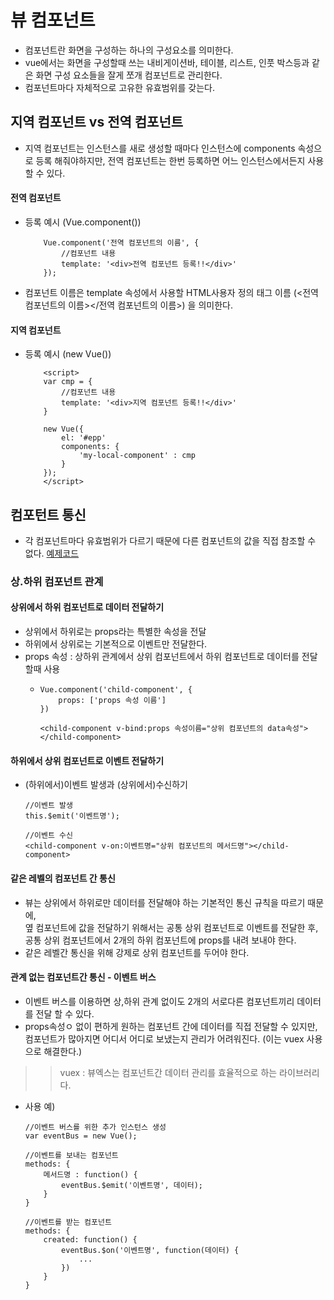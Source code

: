 # 뷰 컴포넌트
- 컴포넌트란 화면을 구성하는 하나의 구성요소를 의미한다.
- vue에서는 화면을 구성할때 쓰는 내비게이션바, 테이블, 리스트, 인풋 박스등과 같은 화면 구성 요소들을 잘게 쪼개 컴포넌트로 관리한다.
- 컴포넌트마다 자체적으로 고유한 유효범위를 갖는다.

## 지역 컴포넌트 vs 전역 컴포넌트
- 지역 컴포넌트는 인스턴스를 새로 생성할 때마다 인스턴스에 components 속성으로 등록 해줘야하지만, 전역 컴포넌트는 한번 등록하면 어느 인스턴스에서든지 사용할 수 있다.

#### 전역 컴포넌트 
- 등록 예시 (Vue.component())
    ``` vue
        Vue.component('전역 컴포넌트의 이름', {
            //컴포넌트 내용
            template: '<div>전역 컴포넌트 등록!!</div>'
        });
    ```
- 컴포넌트 이름은 template 속성에서 사용할 HTML사용자 정의 태그 이름 (<전역 컴포넌트의 이름><\/전역 컴포넌트의 이름>) 을 의미한다.

#### 지역 컴포넌트
- 등록 예시 (new Vue())
    ``` vue
        <script> 
        var cmp = {
            //컴포넌트 내용
            template: '<div>지역 컴포넌트 등록!!</div>'
        }

        new Vue({
            el: '#epp'
            components: {
                'my-local-component' : cmp
            }
        });
        </script>
    ```

## 컴포턴트 통신
- 각 컴포넌트마다 유효범위가 다르기 때문에 다른 컴포넌트의 값을 직접 참조할 수 없다.
    [예제코드](/3component/index3.html)

### 상.하위 컴포넌트 관계
#### 상위에서 하위 컴포넌트로 데이터 전달하기
- 상위에서 하위로는 props라는 특별한 속성을 전달
- 하위에서 상위로는 기본적으로 이벤트만 전달한다.
- props 속성 : 상하위 관계에서 상위 컴포넌트에서 하위 컴포넌트로 데이터를 전달할때 사용
    -   ```
        Vue.component('child-component', {
            props: ['props 속성 이름']
        })
        ```
        ```
        <child-component v-bind:props 속성이름="상위 컴포넌트의 data속성"></child-component>
        ```
#### 하위에서 상위 컴포넌트로 이벤트 전달하기
- (하위에서)이벤트 발생과 (상위에서)수신하기
    ```
    //이벤트 발생
    this.$emit('이벤트명');

    //이벤트 수신
    <child-component v-on:이벤트명="상위 컴포넌트의 메서드명"></child-component>

    ```

#### 같은 레벨의 컴포넌트 간 통신
- 뷰는 상위에서 하위로만 데이터를 전달해야 하는 기본적인 통신 규칙을 따르기 때문에,  
   옆 컴포넌트에 값을 전달하기 위해서는 공통 상위 컴포넌트로 이벤트를 전달한 후,  
   공통 상위 컴포넌트에서 2개의 하위 컴포넌트에 props를 내려 보내야 한다.
- 같은 레벨간 통신을 위해 강제로 상위 컴포넌트를 두어야 한다.

#### 관계 없는 컴포넌트간 통신 - 이벤트 버스
- 이벤트 버스를 이용하면 상,하위 관계 없이도 2개의 서로다른 컴포넌트끼리 데이터를 전달 할 수 있다.
- props속성ㅇ 없이 편하게 원하는 컴포넌트 간에 데이터를 직접 전달할 수 있지만, 컴포넌트가 많아지면 어디서 어디로 보냈는지 관리가 어려워진다. (이는 vuex 사용으로 해결한다.)
>> vuex : 뷰엑스는 컴포넌트간 데이터 관리를 효율적으로 하는 라이브러리다.
- 사용 예)
    ```
    //이벤트 버스를 위한 추가 인스턴스 생성
    var eventBus = new Vue();
    ```
    ```
    //이벤트를 보내는 컴포넌트
    methods: {
        메서드명 : function() {
            eventBus.$emit('이벤트명', 데이터);
        }
    }
    ```
    ```
    //이벤트를 받는 컴포넌트
    methods: {
        created: function() {
            eventBus.$on('이벤트명', function(데이터) {
                ...
            })
        }
    }
    ```

